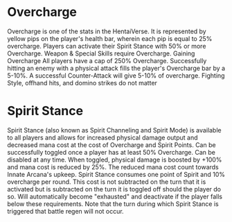 # Overcharge
Overcharge is one of the stats in the HentaiVerse. It is represented by yellow pips on the player's health bar, wherein each pip is equal to 25% overcharge.
Players can activate their Spirit Stance with 50% or more Overcharge.
Weapon & Special Skills require Overcharge.
Gaining Overcharge
All players have a cap of 250% Overcharge.
Successfully hitting an enemy with a physical attack fills the player's Overcharge bar by a 5-10%.
A successful Counter-Attack will give 5-10% of overcharge.
Fighting Style, offhand hits, and domino strikes do not matter


# Spirit Stance
Spirit Stance (also known as Spirit Channeling and Spirit Mode) is available to all players and allows for increased physical damage output and decreased mana cost at the cost of Overcharge and Spirit Points.
Can be successfully toggled once a player has at least 50% Overcharge.
Can be disabled at any time.
When toggled, physical damage is boosted by +100% and mana cost is reduced by 25%.
The reduced mana cost count towards Innate Arcana's upkeep.
Spirit Stance consumes one point of Spirit and 10% overcharge per round.
This cost is not subtracted on the turn that it is activated but is subtracted on the turn it is toggled off should the player do so.
Will automatically become "exhausted" and deactivate if the player falls below these requirements.
Note that the turn during which Spirit Stance is triggered that battle regen will not occur.

